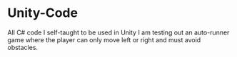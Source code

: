 # Unity-Code
All C# code I self-taught to be used in Unity
I am testing out an auto-runner game where the player can only move left or right and must avoid obstacles.
